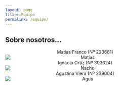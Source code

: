 ```yaml
---
layout: page
title: Equipo
permalink: /equipo/
---
```


## Sobre nosotros...

  
<div style="text-align: center;">
Matías Franco (Nº 223661)
<img src="/assets/Matias.png" alt="Matías" style="display: block; margin: auto;">
Ignacio Ortiz (Nº 303624)
<img src="/assets/Nacho.png" alt="Nacho" style="display: block; margin: auto;">
Agustina Viera (Nº 239004)
<img src="/assets/Agus.png" alt="Agus" style="display: block; margin: auto;">
</div>
